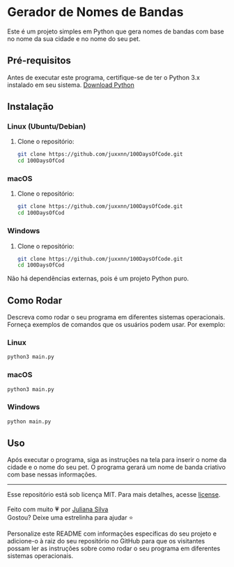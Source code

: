 # Gerador de Nomes de Bandas

Este é um projeto simples em Python que gera nomes de bandas com base no nome da sua cidade e no nome do seu pet.

## Pré-requisitos

Antes de executar este programa, certifique-se de ter o Python 3.x instalado em seu sistema. [Download Python](https://www.python.org/downloads/)

## Instalação

### Linux (Ubuntu/Debian)

1. Clone o repositório:

   ```bash
   git clone https://github.com/juxxnn/100DaysOfCode.git
   cd 100DaysOfCod
   ```

### macOS

1. Clone o repositório:

   ```bash
   git clone https://github.com/juxxnn/100DaysOfCode.git
   cd 100DaysOfCod
   ```

### Windows

1. Clone o repositório:

   ```bash
   git clone https://github.com/juxxnn/100DaysOfCode.git
   cd 100DaysOfCod
   
   ```
Não há dependências externas, pois é um projeto Python puro.

## Como Rodar

Descreva como rodar o seu programa em diferentes sistemas operacionais. Forneça exemplos de comandos que os usuários podem usar. Por exemplo:

### Linux

```bash
python3 main.py
```

### macOS

```bash
python3 main.py
```

### Windows

```bash
python main.py
```

## Uso

Após executar o programa, siga as instruções na tela para inserir o nome da cidade e o nome do seu pet. O programa gerará um nome de banda criativo com base nessas informações.

-------------------
Esse repositório está sob licença MIT. Para mais detalhes, acesse <a href="https://github.com/juxxnn/100DaysOfCode/blob/main/LICENSE">license</a>.
<br>
<br>
Feito com muito 💗 por <a href="https://github.com/juxxnn">Juliana Silva</a>
<br>
Gostou? Deixe uma estrelinha para ajudar ⭐



Personalize este README com informações específicas do seu projeto e adicione-o à raiz do seu repositório no GitHub para que os visitantes possam ler as instruções sobre como rodar o seu programa em diferentes sistemas operacionais.
